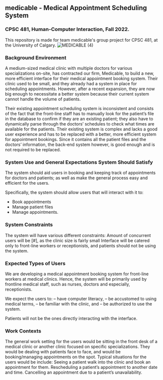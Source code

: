 ## medicable - Medical Appointment Scheduling System
### CPSC 481, Human-Computer Interaction, Fall 2022.
This repository is made for team medicable's group project for CPSC 481, at the University of Calgary. 
![MEDICABLE (4)](https://user-images.githubusercontent.com/69314416/203297837-6fbb74e8-297a-483e-bd3c-f977c7dd48d6.png)


### Background Environment
A medium-sized medical clinic with multiple doctors for various specializations on-site, has contracted our firm, Medicable, to build a new, more efficient interface for their medical appointment booking system. Their clinic used to be small, and they already had a system in place for scheduling appointments. However, after a recent expansion, they are now big enough to necessitate a better system because their current system cannot handle the volume of patients.

Their existing appointment scheduling system is inconsistent and consists of the fact that the front-line staff has to manually look for the patient’s file in the database to confirm if they are an existing patient; they also have to dynamically parse through the doctors’ schedules to check what times are available for the patients. Their existing system is complex and lacks a good user experience and has to be replaced with a better, more efficient system for appointment bookings. Since it contains all the patient files and the doctors’ information, the back-end system however, is good enough and is not required to be replaced. 


### System Use and General Expectations System Should Satisfy
The system should aid users in booking and keeping track of appointments for doctors and patients; as well as make the general process easy and efficient for the users. 

Specifically, the system should allow users that will interact with it to:
- Book appointments
- Manage patient files
- Manage appointments.


### System Constraints
The system will have various different constraints:
Amount of concurrent users will be [#], as the clinic size is fairly small
Interface will be catered only to front-line workers or receptionists, and patients should not be using the system.


### Expected Types of Users
We are developing a medical appointment booking system for front-line workers at medical clinics. Hence, the system will be primarily used by frontline medical staff, such as nurses, doctors and especially, receptionists. 

We expect the users to:
– have computer literacy,
– be accustomed to using medical terms, 
– be familiar with the clinic, and
– be authorized to use the system.

Patients will not be the ones directly interacting with the interface.


### Work Contexts
The general work setting for the users would be sitting in the front desk of a medical clinic or another clinic focused on specific specializations. They would be dealing with patients face to face, and would be booking/managing appointments on the spot. Typical situations for the users would be include:
Seeing a patient walk into the clinic and book an appointment for them.
Rescheduling a patient’s appointment to another date and time. 
Cancelling an appointment due to a patient’s unavailability. 
